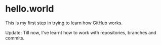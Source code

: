 # hello.world
This is my first step in trying to learn how GitHub works.

Update: Till now, I've learnt how to work with repositories, branches and commits.
